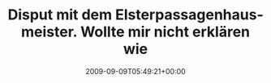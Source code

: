 ---
retweeted: false
source: <a href="http://twitter.com" rel="nofollow">Twitter Web Client</a>
entities:
  hashtags: []
  symbols: []
  user_mentions: []
  urls: []
display_text_range:
- '0'
- '130'
favorite_count: '0'
id_str: '3858072690'
truncated: false
retweet_count: '0'
id: '3858072690'
created_at: Wed Sep 09 05:49:21 +0000 2009
favorited: false
full_text: Disput mit dem Elsterpassagenhausmeister. Wollte mir nicht erklären wie
  ein Fahrradparkverbotsschild aussieht. Welcome to germany!
lang: de
tags:
- pesos/twitter
date: '2009-09-09T05:49:21+00:00'
src: https://twitter.com/bascht/status/3858072690
original_url: https://twitter.com/bascht/status/3858072690
type: twitter_tweet
text: Disput mit dem Elsterpassagenhausmeister. Wollte mir nicht erklären wie ein
  Fahrradparkverbotsschild aussieht. Welcome to germany!
title: Disput mit dem Elsterpassagenhausmeister. Wollte mir nicht erklären wie

---